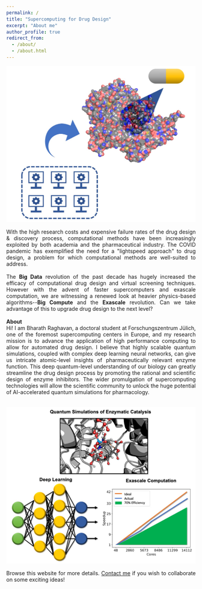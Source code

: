```yaml
---
permalink: /
title: "Supercomputing for Drug Design"
excerpt: "About me"
author_profile: true
redirect_from: 
  - /about/
  - /about.html
---
```


<p align="center">
 <img src="images/Banner.jpg">
</p>

<div style="text-align: justify">
With the high research costs and expensive failure rates of the drug design & discovery process, computational methods have been increasingly exploited by both academia and the pharmaceutical industry. The COVID pandemic has exemplified the need for a "lightspeed approach" to drug design, a problem for which computational methods are well-suited to address.
<br>
<br>
The <b>Big Data</b> revolution of the past decade has hugely increased the efficacy of computational drug design and virtual screening techniques. However with the advent of faster supercomputers and exascale computation, we are witnessing a renewed look at heavier physics-based algorithms--<b>Big Compute</b> and the <b>Exascale</b> revolution. Can we take advantage of this to upgrade drug design to the next level?
<br>
<br>
<b>About</b>
<br>
Hi! I am Bharath Raghavan, a doctoral student at Forschungszentrum Jülich, one of the foremost supercomputing centers in Europe, and my research mission is to advance the application of high performance computing to allow for automated drug design. I believe that highly scalable quantum simulations, coupled with complex deep learning neural networks, can give us intricate atomic-level insights of pharmaceutically relevant enzyme function. This deep quantum-level understanding of our biology can greatly streamline the drug design process by promoting the rational and scientific design of enzyme inhibitors. The wider promulgation of supercomputing technologies will allow the scientific community to unlock the huge potential of AI-accelerated quantum simulations for pharmacology.
<br>
<br>
</div>

<p align="center">
 <img src="images/Banner2.jpg">
</p>

<div style="text-align: justify">
Browse this website for more details. <a href="https://www.fz-juelich.de/profile/raghavan_b">Contact me</a> if you wish to collaborate on some exciting ideas!
</div>

